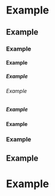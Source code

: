 # Example
## Example
### Example
#### Example
##### Example
###### Example
##### Example
#### Example
### Example
## Example
# Example